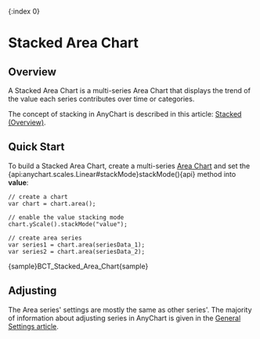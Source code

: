 {:index 0}
# Stacked Area Chart

## Overview

A Stacked Area Chart is a multi-series Area Chart that displays the trend of the value each series contributes over time or categories.

The concept of stacking in AnyChart is described in this article: [Stacked (Overview)](../Overview).

## Quick Start

To build a Stacked Area Chart, create a multi-series [Area Chart](../../Area_Chart) and set the {api:anychart.scales.Linear#stackMode}stackMode(){api} method into <strong>value</strong>:

```
// create a chart
var chart = chart.area();

// enable the value stacking mode
chart.yScale().stackMode("value");

// create area series
var series1 = chart.area(seriesData_1);
var series2 = chart.area(seriesData_2);
```

{sample}BCT\_Stacked\_Area\_Chart{sample}

## Adjusting

The Area series' settings are mostly the same as other series'. The majority of information about adjusting series in AnyChart is given in the [General Settings article](../../General_Settings).